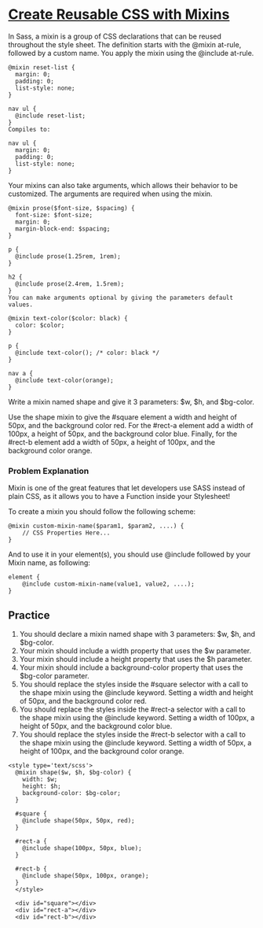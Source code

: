 # [Create Reusable CSS with Mixins](https://www.freecodecamp.org/learn/front-end-development-libraries/sass/create-reusable-css-with-mixins)

In Sass, a mixin is a group of CSS declarations that can be reused throughout the style sheet. The definition starts with the @mixin at-rule, followed by a custom name. You apply the mixin using the @include at-rule.

```
@mixin reset-list {
  margin: 0;
  padding: 0;
  list-style: none;
}

nav ul {
  @include reset-list;
}
Compiles to:

nav ul {
  margin: 0;
  padding: 0;
  list-style: none;
}
```

Your mixins can also take arguments, which allows their behavior to be customized. The arguments are required when using the mixin.

```
@mixin prose($font-size, $spacing) {
  font-size: $font-size;
  margin: 0;
  margin-block-end: $spacing;
}

p {
  @include prose(1.25rem, 1rem);
}

h2 {
  @include prose(2.4rem, 1.5rem);
}
You can make arguments optional by giving the parameters default values.

@mixin text-color($color: black) {
  color: $color;
}

p {
  @include text-color(); /* color: black */
}

nav a {
  @include text-color(orange);
}
```
Write a mixin named shape and give it 3 parameters: $w, $h, and $bg-color.

Use the shape mixin to give the #square element a width and height of 50px, and the background color red. For the #rect-a element add a width of 100px, a height of 50px, and the background color blue. Finally, for the #rect-b element add a width of 50px, a height of 100px, and the background color orange.

### Problem Explanation
Mixin is one of the great features that let developers use SASS instead of plain CSS, as it allows you to have a Function inside your Stylesheet!

To create a mixin you should follow the following scheme:

```
@mixin custom-mixin-name($param1, $param2, ....) {
    // CSS Properties Here...
}
```

And to use it in your element(s), you should use @include followed by your Mixin name, as following:

```
element {
    @include custom-mixin-name(value1, value2, ....);
} 
```

## Practice
1. You should declare a mixin named shape with 3 parameters: $w, $h, and $bg-color.
2. Your mixin should include a width property that uses the $w parameter.
3. Your mixin should include a height property that uses the $h parameter.
4. Your mixin should include a background-color property that uses the $bg-color parameter.
5. You should replace the styles inside the #square selector with a call to the shape mixin using the @include keyword. Setting a width and height of 50px, and the background color red.
6. You should replace the styles inside the #rect-a selector with a call to the shape mixin using the @include keyword. Setting a width of 100px, a height of 50px, and the background color blue.
7. You should replace the styles inside the #rect-b selector with a call to the shape mixin using the @include keyword. Setting a width of 50px, a height of 100px, and the background color orange.

```
<style type='text/scss'>
  @mixin shape($w, $h, $bg-color) {
    width: $w;
    height: $h;
    background-color: $bg-color;
  }
  
  #square {
    @include shape(50px, 50px, red);
  }
  
  #rect-a {
    @include shape(100px, 50px, blue);
  }
  
  #rect-b {
    @include shape(50px, 100px, orange);
  }
  </style>
  
  <div id="square"></div>
  <div id="rect-a"></div>
  <div id="rect-b"></div>
  ```